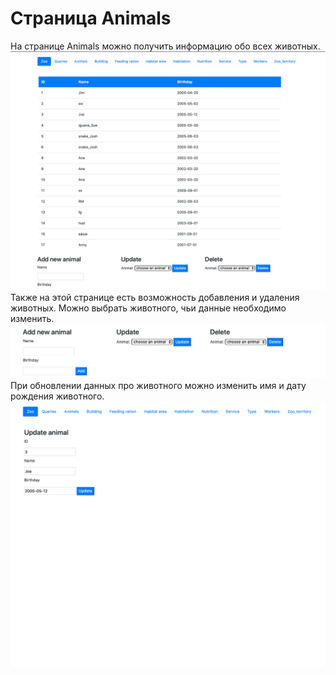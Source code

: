 # Страница Animals
На странице Animals можно получить информацию обо всех животных.
![](3.png)
Также на этой странице есть возможность добавления и удаления животных. Можно выбрать животного, чьи данные необходимо изменить.
![](4.png)
При обновлении данных про животного можно изменить имя и дату рождения животного.
![](5.png)

